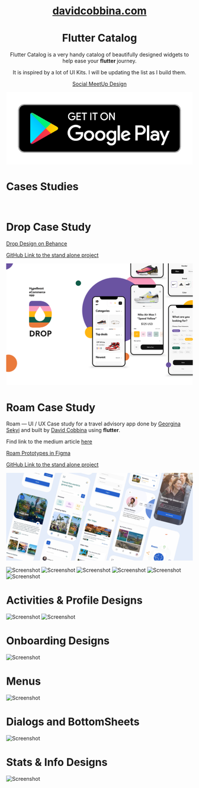 <h1 align="center">
  <a href="http://davidcobbina.com" target="_blank">davidcobbina.com</a>
</h1>

<h1 align="center">
 Flutter Catalog 
</h1>

<p align="center">
    Flutter Catalog is a  very handy catalog of beautifully designed widgets to help ease your <strong>flutter </strong> journey.
</p>
<p align="center">
    It is inspired by a lot of UI Kits. I will be updating the list as I build them.
</p>
<p align="center">
<a href="https://www.behance.net/gallery/72907227/Social-Meet-Up-UI-Kit-FREE-for-Adobe-XD?tracking_source=search_projects_recommended%7Cfree%20ui%20kit" target="_blank">Social MeetUp Design</a>
</p>


<a href="https://play.google.com/store/apps/details?id=dev.davidcobbina.fluttercatalog" target="_blank"><img src="assets/screenshots/playstore.png"/></a>
 
    

# Cases Studies
<br/>

# Drop Case Study
<p>
<a href="https://www.behance.net/gallery/102261423/DROP-Online-Store-E-commerce?tracking_source=curated_galleries_ui-ux" target="_blank">Drop Design on Behance</a>
</p>
<p>
<a href="https://github.com/david-legend/drop" target="_blank">GitHub Link to the stand alone project</a>
</p>

![Screenshot](assets/images/drop_images/drop_cover.png)
<br/>

# Roam Case Study
<p>
    Roam — UI / UX Case study for a travel advisory app done by <a href="https://www.linkedin.com/in/georgina-sekyi-050932175/" target="_blank">Georgina Sekyi</a> and built by <a href="https://www.linkedin.com/in/david-cobbina-7b0226119/" target="_blank">David Cobbina</a> using <strong>flutter</strong>.
</p>
<p>
    Find link to the medium article <a href="https://gynahsekyi13.medium.com/roam-ui-ux-case-study-for-a-travel-advisory-app-8094c71b3d76" target="_blank">here</a>
</p>
<p>
<a href="https://www.figma.com/proto/KF7dQnZJSrgk0E5UnE1sad/Roam?node-id=247%3A60&viewport=352%2C-1453%2C0.18740859627723694&scaling=scale-down" target="_blank">Roam Prototypes in Figma</a>
</p>
<p>
<a href="https://github.com/david-legend/roam" target="_blank">GitHub Link to the stand alone project</a>
</p>

![Screenshot](assets/images/roam_images/roam_cover.jpg)
<br/>


![Screenshot](assets/screenshots/flutter_catalog.png)
![Screenshot](assets/screenshots/activitiesAndProfile.png)
![Screenshot](assets/screenshots/onboarding.png)
![Screenshot](assets/screenshots/statsAndInfo.png)
![Screenshot](assets/screenshots/typography.png)
![Screenshot](assets/screenshots/colors.png)

# Activities & Profile Designs
![Screenshot](assets/screenshots/activities_detail.png)
![Screenshot](assets/screenshots/activities_details2.png)

# Onboarding Designs
![Screenshot](assets/screenshots/onboarding_details.png)

# Menus
![Screenshot](assets/screenshots/menus.png)

# Dialogs and BottomSheets
![Screenshot](assets/screenshots/dialogsAndBottomsheets.png)

# Stats & Info Designs
![Screenshot](assets/screenshots/stats_details.png)